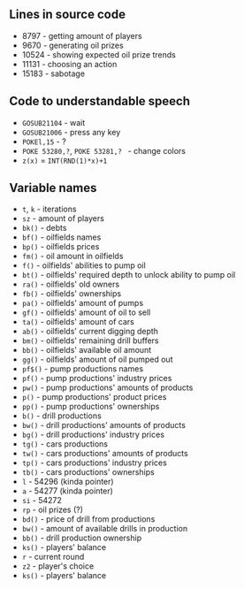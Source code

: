 ## Lines in source code
- 8797 - getting amount of players
- 9670 - generating oil prizes
- 10524 - showing expected oil prize trends
- 11131 - choosing an action
- 15183 - sabotage

## Code to understandable speech
- `GOSUB21104` - wait
- `GOSUB21006` - press any key
- `POKEl,15` - ?
- `POKE 53280,?`, `POKE 53281,? ` - change colors
- `z(x)` = `INT(RND(1)*x)+1`

## Variable names
- `t`, `k` - iterations
- `sz` - amount of players
- `bk()` - debts
- `bf()` - oilfields names
- `bp()` - oilfields prices
- `fm()` - oil amount in oilfields
- `f()` - oilfields' abilities to pump oil
- `bt()` - oilfields' required depth to unlock ability to pump oil
- `ra()` - oilfields' old owners
- `fb()` - oilfields' ownerships
- `pa()` - oilfields' amount of pumps
- `gf()` - oilfields' amount of oil to sell
- `ta()` - oilfields' amount of cars
- `ab()` - oilfields' current digging depth
- `bm()` - oilfields' remaining drill buffers
- `bb()` - oilfields' available oil amount
- `gg()` - oilfields' amount of oil pumped out
- `pf$()` - pump productions names
- `pf()` - pump productions' industry prices
- `pw()` - pump productions' amounts of products
- `p()` - pump productions' product prices
- `pp()` - pump productions' ownerships
- `b()` - drill productions
- `bw()` - drill productions' amounts of products
- `bg()` - drill productions' industry prices
- `tg()` - cars productions
- `tw()` - cars productions' amounts of products
- `tp()` - cars productions' industry prices
- `tb()` - cars productions' ownerships
- `l` - 54296 (kinda pointer)
- `a` - 54277 (kinda pointer)
- `si` - 54272
- `rp` - oil prizes (?)
- `bd()` - price of drill from productions
- `bw()` - amount of available drills in production
- `bb()` - drill production ownership
- `ks()` - players' balance
- `r` - current round
- `z2` - player's choice
- `ks()` - players' balance